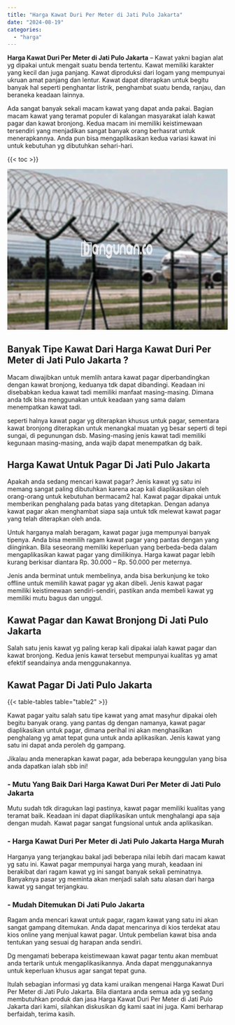 ```yaml
---
title: "Harga Kawat Duri Per Meter di Jati Pulo Jakarta"
date: "2024-08-19"
categories: 
  - "harga"
---
```


**Harga Kawat Duri Per Meter di Jati Pulo Jakarta** – Kawat yakni bagian alat yg dipakai untuk mengait suatu benda tertentu. Kawat memiliki karakter yang kecil dan juga panjang. Kawat diproduksi dari logam yang mempunyai ukruan amat panjang dan lentur. Kawat dapat diterapkan untuk begitu banyak hal seperti penghantar listrik, penghambat suatu benda, ranjau, dan beraneka keadaan lainnya.

Ada sangat banyak sekali macam kawat yang dapat anda pakai. Bagian macam kawat yang teramat populer di kalangan masyarakat ialah kawat pagar dan kawat bronjong. Kedua macam ini memiliki keistimewaan tersendiri yang menjadikan sangat banyak orang berhasrat untuk menerapkannya. Anda pun bisa mengaplikasikan kedua variasi kawat ini untuk kebutuhan yg dibutuhkan sehari-hari.

{{< toc >}}

![Harga Kawat Duri Per Meter di Jati Pulo Jakarta](/images/jual-kawat-murah35.png)

## Banyak Tipe Kawat Dari Harga Kawat Duri Per Meter di Jati Pulo Jakarta ?

Macam diwajibkan untuk memlih antara kawat pagar diperbandingkan dengan kawat bronjong, keduanya tdk dapat dibandingi. Keadaan ini disebabkan kedua kawat tadi memiliki manfaat masing-masing. Dimana anda tdk bisa menggunakan untuk keadaan yang sama dalam menempatkan kawat tadi.

seperti halnya kawat pagar yg diterapkan khusus untuk pagar, sementara kawat bronjong diterapkan untuk menangkal muatan yg besar seperti di tepi sungai, di pegunungan dsb. Masing-masing jenis kawat tadi memiliki kegunaan masing-masing, anda wajib dapat menempatkan dg baik.

## Harga Kawat Untuk Pagar Di Jati Pulo Jakarta

Apakah anda sedang mencari kawat pagar? Jenis kawat yg satu ini memang sangat paling dibutuhkan karena acap kali diaplikasikan oleh orang-orang untuk kebutuhan bermacam2 hal. Kawat pagar dipakai untuk memberikan penghalang pada batas yang ditetapkan. Dengan adanya kawat pagar akan menghambat siapa saja untuk tdk melewat kawat pagar yang telah diterapkan oleh anda.

Untuk harganya malah beragam, kawat pagar juga mempunyai banyak tipenya. Anda bisa memilih ragam kawat pagar yang pantas dengan yang diinginkan. Bila seseorang memiliki keperluan yang berbeda-beda dalam mengaplikasikan kawat pagar yang dimilikinya. Harga kawat pagar lebih kurang berkisar diantara Rp. 30.000 – Rp. 50.000 per meternya.

Jenis anda berminat untuk membelinya, anda bisa berkunjung ke toko offline untuk memilih kawat pagar yg akan dibeli. Jenis kawat pagar memiliki keistimewaan sendiri-sendiri, pastikan anda membeli kawat yg memiliki mutu bagus dan unggul.

## Kawat Pagar dan Kawat Bronjong Di Jati Pulo Jakarta

Salah satu jenis kawat yg paling kerap kali dipakai ialah kawat pagar dan kawat bronjong. Kedua jenis kawat tersebut mempunyai kualitas yg amat efektif seandainya anda menggunakannya.

## Kawat Pagar Di Jati Pulo Jakarta

{{< table-tables table="table2" >}}

Kawat pagar yaitu salah satu tipe kawat yang amat masyhur dipakai oleh begitu banyak orang. yang pantas dg dengan namanya, kawat pagar diaplikasikan untuk pagar, dimana perihal ini akan menghasilkan penghalang yg amat tepat guna untuk anda aplikasikan. Jenis kawat yang satu ini dapat anda peroleh dg gampang.

Jikalau anda menerapkan kawat pagar, ada beberapa keunggulan yang bisa anda dapatkan ialah sbb ini!

### \- Mutu Yang Baik Dari Harga Kawat Duri Per Meter di Jati Pulo Jakarta

Mutu sudah tdk diragukan lagi pastinya, kawat pagar memiliki kualitas yang teramat baik. Keadaan ini dapat diaplikasikan untuk menghalangi apa saja dengan mudah. Kawat pagar sangat fungsional untuk anda aplikasikan.

### \- Harga Kawat Duri Per Meter di Jati Pulo Jakarta Harga Murah

Harganya yang terjangkau bakal jadi beberapa nilai lebih dari macam kawat yg satu ini. Kawat pagar mempunyai harga yang murah, keadaan ini berakibat dari ragam kawat yg ini sangat banyak sekali peminatnya. Banyaknya pasar yg meminta akan menjadi salah satu alasan dari harga kawat yg sangat terjangkau.

### \- Mudah Ditemukan Di Jati Pulo Jakarta

Ragam anda mencari kawat untuk pagar, ragam kawat yang satu ini akan sangat gampang ditemukan. Anda dapat mencarinya di kios terdekat atau kios online yang menjual kawat pagar. Untuk pembelian kawat bisa anda tentukan yang sesuai dg harapan anda sendiri.

Dg mengamati beberapa keistimewaan kawat pagar tentu akan membuat anda tertarik untuk mengaplikasikannya. Anda dapat menggunakannya untuk keperluan khusus agar sangat tepat guna.

Itulah sebagian informasi yg data kami uraikan mengenai Harga Kawat Duri Per Meter di Jati Pulo Jakarta. Bila diantara anda semua ada yg sedang membutuhkan produk dan jasa Harga Kawat Duri Per Meter di Jati Pulo Jakarta dari kami, silahkan diskusikan dg kami saat ini juga. Kami berharap berfaidah, terima kasih.
